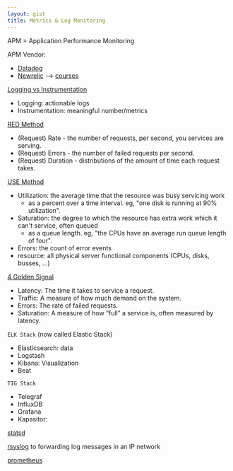 ```yaml
---
layout: gist
title: Metrics & Log Monitoring
---
```


APM = Application Performance Monitoring

APM Vendor:
- [Datadog](https://www.datadoghq.com/)
- [Newrelic](https://newrelic.com/) --> [courses](https://learn.newrelic.com/courses/intro_apm)

[Logging vs Instrumentation](https://peter.bourgon.org/blog/2016/02/07/logging-v-instrumentation.html)
- Logging: actionable logs
- Instrumentation: meaningful number/metrics

[RED Method](https://www.weave.works/blog/the-red-method-key-metrics-for-microservices-architecture/)
- (Request) Rate - the number of requests, per second, you services are serving.
- (Request) Errors - the number of failed requests per second.
- (Request) Duration - distributions of the amount of time each request takes.

[USE Method](http://www.brendangregg.com/usemethod.html)
- Utilization: the average time that the resource was busy servicing work
  - as a percent over a time interval. eg, "one disk is running at 90% utilization".
- Saturation: the degree to which the resource has extra work which it can't service, often queued
  - as a queue length. eg, "the CPUs have an average run queue length of four".
- Errors: the count of error events
- resource: all physical server functional components (CPUs, disks, busses, ...) 

[4 Golden Signal](https://landing.google.com/sre/sre-book/chapters/monitoring-distributed-systems/)
- Latency:  The time it takes to service a request.
- Traffic: A measure of how much demand on the system.
- Errors: The rate of failed requests.
- Saturation: A measure of how “full” a service is, often measured by latency.

`ELK Stack` (now called Elastic Stack)
- Elasticsearch: data
- Logstash
- Kibana: Visualization
- Beat

`TIG Stack`
- Telegraf
- InfluxDB
- Grafana
- Kapasitor: 

[statsd](https://github.com/etsy/statsd)

[rsyslog](http://www.rsyslog.com/) to forwarding log messages in an IP network

[prometheus](https://prometheus.io/)
